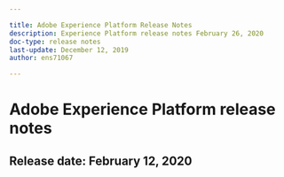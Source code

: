 ```yaml
---

title: Adobe Experience Platform Release Notes
description: Experience Platform release notes February 26, 2020
doc-type: release notes
last-update: December 12, 2019
author: ens71067

---
```


# Adobe Experience Platform release notes 
## Release date: February 12, 2020
